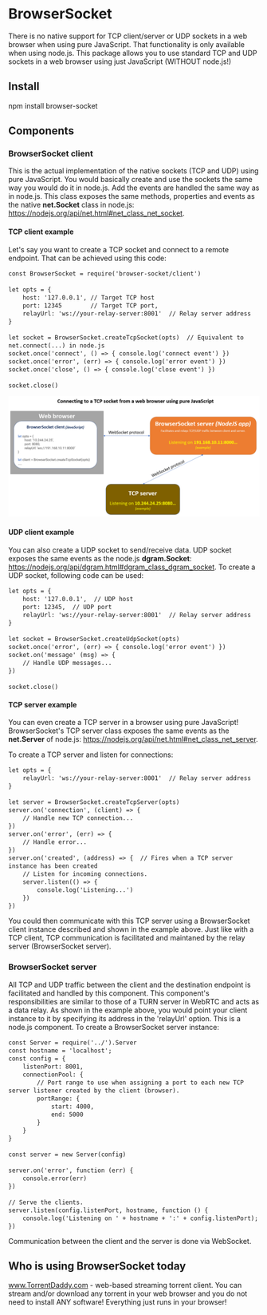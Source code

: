 # BrowserSocket
There is no native support for TCP client/server or UDP sockets in a web browser when using pure JavaScript.  That functionality is only available when using node.js.  This package allows you to use standard TCP and UDP sockets in a web browser using just JavaScript (WITHOUT node.js!)

## Install
npm install browser-socket

## Components
### BrowserSocket client
This is the actual implementation of the native sockets (TCP and UDP) using pure JavaScript.  You would basically create and use the sockets the same way you would do it in node.js.  Add the events are handled the same way as in node.js.  This class exposes the same methods, properties and events as the native <b>net.Socket</b> class in node.js: https://nodejs.org/api/net.html#net_class_net_socket.  

#### TCP client example
Let's say you want to create a TCP socket and connect to a remote endpoint.  That can be achieved using this code:

```
const BrowserSocket = require('browser-socket/client')

let opts = {
    host: '127.0.0.1', // Target TCP host
    port: 12345        // Target TCP port,
    relayUrl: 'ws://your-relay-server:8001'  // Relay server address
}

let socket = BrowserSocket.createTcpSocket(opts)  // Equivalent to net.connect(...) in node.js
socket.once('connect', () => { console.log('connect event') })
socket.once('error', (err) => { console.log('error event') })
socket.once('close', () => { console.log('close event') })

socket.close()
```

![alt text](https://github.com/agladshteyn/BrowserSocket/blob/master/docs/diagram.PNG)

#### UDP client example
You can also create a UDP socket to send/receive data.  UDP socket exposes the same events as the node.js <b>dgram.Socket</b>: https://nodejs.org/api/dgram.html#dgram_class_dgram_socket.  To create a UDP socket, following code can be used:

```
let opts = {
    host: '127.0.0.1',  // UDP host
    port: 12345,  // UDP port
    relayUrl: 'ws://your-relay-server:8001'  // Relay server address
}

let socket = BrowserSocket.createUdpSocket(opts)
socket.once('error', (err) => { console.log('error event') })
socket.on('message' (msg) => {
    // Handle UDP messages...
})

socket.close()
```
#### TCP server example
You can even create a TCP server in a browser using pure JavaScript!  BrowserSocket's TCP server class exposes the same events as the <b>net.Server</b> of node.js: https://nodejs.org/api/net.html#net_class_net_server.

To create a TCP server and listen for connections:
```
let opts = {
    relayUrl: 'ws://your-relay-server:8001'  // Relay server address
}

let server = BrowserSocket.createTcpServer(opts)
server.on('connection', (client) => {
    // Handle new TCP connection...
})
server.on('error', (err) => {
    // Handle error...
})
server.on('created', (address) => {  // Fires when a TCP server instance has been created
    // Listen for incoming connections.
    server.listen(() => {
        console.log('Listening...')
    })
})
```

You could then communicate with this TCP server using a BrowserSocket client instance described and shown in the example above. Just like with a TCP client, TCP communication is facilitated and maintaned by the relay server (BrowserSocket server).


### BrowserSocket server
All TCP and UDP traffic between the client and the destination endpoint is facilitated and handled by this component.  This component's responsibilities are similar to those of a TURN server in WebRTC and acts as a data relay.  As shown in the example above, you would point your client instance to it by specifying its address in the 'relayUrl' option.  This is a node.js component.
To create a BrowserSocket server instance:
```
const Server = require('../').Server
const hostname = 'localhost';
const config = {
    listenPort: 8001,
    connectionPool: {
        // Port range to use when assigning a port to each new TCP server listener created by the client (browser).
        portRange: {
            start: 4000,
            end: 5000
        }
    }
}

const server = new Server(config)

server.on('error', function (err) {
    console.error(err)
})

// Serve the clients.
server.listen(config.listenPort, hostname, function () {
    console.log('Listening on ' + hostname + ':' + config.listenPort);
})
```
Communication between the client and the server is done via WebSocket.

## Who is using BrowserSocket today
www.TorrentDaddy.com - web-based streaming torrent client.  You can stream and/or download any torrent in your web browser and you do not need to install ANY software!  Everything just runs in your browser!
